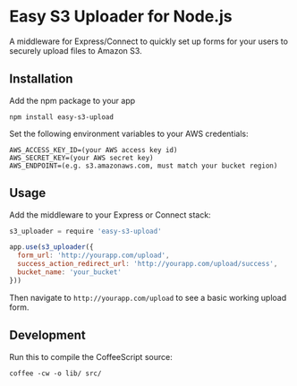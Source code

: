 # Easy S3 Uploader for Node.js

A middleware for Express/Connect to quickly set up forms
for your users to securely upload files to Amazon S3.


## Installation

Add the npm package to your app

```
npm install easy-s3-upload
```

Set the following environment variables to your AWS credentials:

```
AWS_ACCESS_KEY_ID=(your AWS access key id)
AWS_SECRET_KEY=(your AWS secret key)
AWS_ENDPOINT=(e.g. s3.amazonaws.com, must match your bucket region)
```


## Usage

Add the middleware to your Express or Connect stack:

```javascript
s3_uploader = require 'easy-s3-upload'

app.use(s3_uploader({
  form_url: 'http://yourapp.com/upload',
  success_action_redirect_url: 'http://yourapp.com/upload/success',
  bucket_name: 'your_bucket'
}))
```

Then navigate to `http://yourapp.com/upload` to see a basic working
upload form.


## Development

Run this to compile the CoffeeScript source:

```
coffee -cw -o lib/ src/
```
